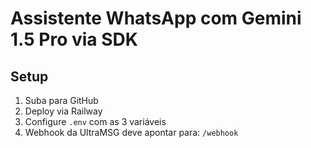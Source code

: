 # Assistente WhatsApp com Gemini 1.5 Pro via SDK

## Setup
1. Suba para GitHub
2. Deploy via Railway
3. Configure `.env` com as 3 variáveis
4. Webhook da UltraMSG deve apontar para: `/webhook`
